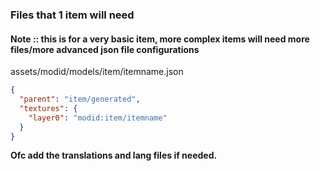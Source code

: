 ### Files that 1 item will need

#### Note :: this is for a very basic item, more complex items will need more files/more advanced json file configurations

assets/modid/models/item/itemname.json

```json
{
  "parent": "item/generated",
  "textures": {
    "layer0": "modid:item/itemname"
  }
}
```

**Ofc add the translations and lang files if needed.**